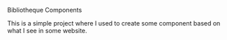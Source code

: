 Bibliotheque Components

This is a simple project where I used to create some component based on what I see in some website.
